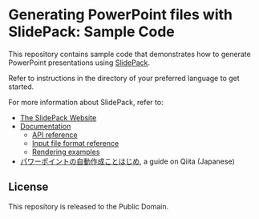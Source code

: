 # Generating PowerPoint files with SlidePack: Sample Code

This repository contains sample code that demonstrates how to generate PowerPoint presentations using [SlidePack](https://slidepack.io).

Refer to instructions in the directory of your preferred language to get started.

For more information about SlidePack, refer to:

* [The SlidePack Website](https://slidepack.io)
* [Documentation](https://docs.slidepack.io/)
    * [API reference](https://docs.slidepack.io/en/api-endpoints)
    * [Input file format reference](https://docs.slidepack.io/en/input-json)
    * [Rendering examples](https://docs.slidepack.io/en/examples)
* [パワーポイントの自動作成ことはじめ](https://qiita.com/kitar/items/10ea3103da7b60bdd182), a guide on Qiita (Japanese)

## License

This repository is released to the Public Domain.
